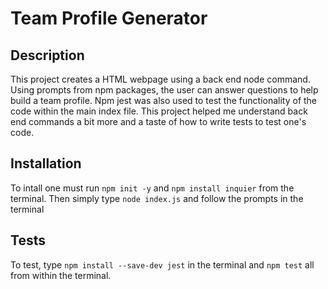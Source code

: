 # Team Profile Generator

## Description

This project creates a HTML webpage using a back end node command. Using prompts from npm packages, the user
can answer questions to help build a team profile. Npm jest was also used to test the functionality of the code 
within the main index file. This project helped me understand back end commands a bit more and a taste of 
how to write tests to test one's code.

## Installation

To intall one must run `npm init -y` and `npm install inquier` from the terminal. Then simply type `node index.js`
and follow the prompts in the terminal

## Tests

To test, type `npm install --save-dev jest` in the terminal and `npm test` all from within the terminal.